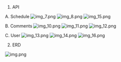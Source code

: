 1. API

A. Schedule
![img_7.png](img_7.png)
![img_8.png](img_8.png)
![img_15.png](img_15.png)

B. Comments
![img_10.png](img_10.png)
![img_11.png](img_11.png)
![img_12.png](img_12.png)

C. User
![img_13.png](img_13.png)
![img_14.png](img_14.png)
![img_16.png](img_16.png)

2. ERD

![img.png](img.png)